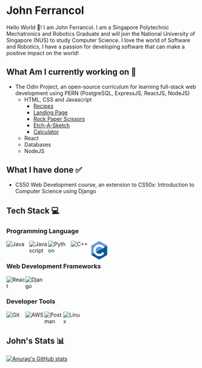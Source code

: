 # John Ferrancol 

Hello World 👋! I am John Ferrancol. I am a Singapore Polytechnic Mechatronics and Robotics Graduate and will join the National University of Singapore (NUS) to study Computer Science.
I love the world of Software and Robotics, I have a passion for developing software that can make a positive impact on the world! 

## What Am I currently working on 📃
- The Odin Project, an open-source curriculum for learning full-stack web development using PERN (PostgreSQL, ExpressJS, ReactJS, NodeJS)
  - HTML, CSS and Javascript
    - [Recipes](https://github.com/JohnFerrancol/recipes)
    - [Landing Page](https://github.com/JohnFerrancol/landing-page)
    - [Rock Paper Scissors](https://github.com/JohnFerrancol/rock-paper-scissors)
    - [Etch-A-Sketch](https://github.com/JohnFerrancol/etch-a-sketch)
    - [Calculator](https://github.com/JohnFerrancol/calculator)
  - React
  - Databases
  - NodeJS
 
## What I have done ✅
- CS50 Web Development course, an extension to CS50x: Introduction to Computer Science using Django

## Tech Stack 💻
<h3 align="left">Programming Language</h3>
<img align="left" alt="Java" width="50px" style="padding-right:10px;" src="https://cdn.jsdelivr.net/gh/devicons/devicon/icons/java/java-original.svg"/>
<img  align="left" alt="Javascript" width="50px" src="https://cdn.jsdelivr.net/gh/devicons/devicon@latest/icons/javascript/javascript-original.svg" />   
<img align="left" alt="Python" width="50px" style="padding-right:10px;" src="https://cdn.jsdelivr.net/gh/devicons/devicon/icons/python/python-plain.svg" />
<img align="left" alt="C++" width="50px" src="https://cdn.jsdelivr.net/gh/devicons/devicon@latest/icons/cplusplus/cplusplus-original.svg" />
<img align="left" alt="C" width="50px" style="padding-right:10px;" src="https://raw.githubusercontent.com/devicons/devicon/master/icons/c/c-original.svg" />
<br/><br/>
<h3 align="left">Web Development Frameworks</h3>
<img align="left" alt="React" width="50px" src="https://cdn.jsdelivr.net/gh/devicons/devicon@latest/icons/react/react-original.svg" />
<img align="left" alt="Django" width="50px" src="https://cdn.jsdelivr.net/gh/devicons/devicon@latest/icons/django/django-plain.svg" />
<br/><br/>
<h3 align="left">Developer Tools</h3>
<img align="left" alt="Git" width="50px" src="https://cdn.jsdelivr.net/gh/devicons/devicon@latest/icons/git/git-original.svg" />
<img align="left" alt="AWS" width="50px" src="https://cdn.jsdelivr.net/gh/devicons/devicon@latest/icons/amazonwebservices/amazonwebservices-plain-wordmark.svg" />
<img align="left" alt="Postman" width="50px" src="https://cdn.jsdelivr.net/gh/devicons/devicon@latest/icons/postman/postman-plain.svg" />
<img align="left" alt="Linux" width="50px"src="https://cdn.jsdelivr.net/gh/devicons/devicon@latest/icons/linux/linux-original.svg" />

<br/><br/>
## John's Stats 📊
          
[![Anurag's GitHub stats](https://github-readme-stats.vercel.app/api?username=JohnFerrancol)](https://github.com/JohnFerrancol/github-readme-stats)



<!--
**JohnFerrancol/JohnFerrancol** is a ✨ _special_ ✨ repository because its `README.md` (this file) appears on your GitHub profile.

Here are some ideas to get you started:

- 🔭 I’m currently working on ...
- 🌱 I’m currently learning ...
- 👯 I’m looking to collaborate on ...
- 🤔 I’m looking for help with ...
- 💬 Ask me about ...
- 📫 How to reach me: ...
- 😄 Pronouns: ...
- ⚡ Fun fact: ...
[[![Anurag's GitHub stats](https://github-readme-stats.vercel.app/api?username=JohnFerrancol)](https://github.com/JohnFerrancol/github-readme-stats)
-->
